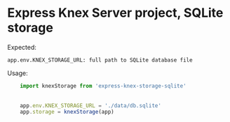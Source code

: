 # Express Knex Server project, SQLite storage

Expected:
    
    app.env.KNEX_STORAGE_URL: full path to SQLite database file
    
Usage:

```javascript
    import knexStorage from 'express-knex-storage-sqlite'
    
        
    app.env.KNEX_STORAGE_URL = './data/db.sqlite'
    app.storage = knexStorage(app)
```     
